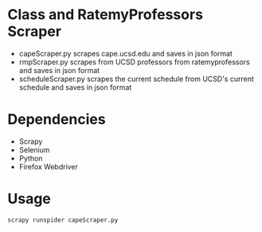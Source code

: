 # Class and RatemyProfessors Scraper
* capeScraper.py scrapes cape.ucsd.edu and saves in json format
* rmpScraper.py scrapes from UCSD professors from ratemyprofessors and saves in json format
* scheduleScraper.py scrapes the current schedule from UCSD's current schedule and saves in json format

# Dependencies
* Scrapy
* Selenium
* Python
* Firefox Webdriver

# Usage
```sh
scrapy runspider capeScraper.py
```
